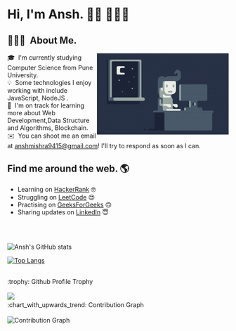 # Hi, I'm Ansh. 👋🏾 👩🏾‍💻



## 👨🏻‍💻 &nbsp;About Me.

<img alt="Night Coding" src="https://raw.githubusercontent.com/AVS1508/AVS1508/master/assets/Night-Coding.gif" align="right"/>

🎓 &nbsp;I'm currently studying Computer Science from Pune University.\
💡 &nbsp;Some technologies I enjoy working with include JavaScript, NodeJS .\
🌱 &nbsp;I'm on track for learning more about Web Development,Data Structure and Algorithms, Blockchain.\
✉️ &nbsp;You can shoot me an email at anshmishra9415@gmail.com! I'll try to respond as soon as I can.



## Find me around the web. 🌎

- Learning on <a href="https://www.hackerrank.com/anshmishra9415">HackerRank</a> 🤓
- Struggling on <a href="https://leetcode.com/anshmishra9415/">LeetCode</a> 😍
- Practising on <a href="https://auth.geeksforgeeks.org/user/anshmishra9415/practice/">GeeksForGeeks</a> 🙃
- Sharing updates on <a href="https://www.linkedin.com/in/ansh-mishra-">LinkedIn</a> 😇

 <br>
 <br>

![Ansh's GitHub stats](https://github-readme-stats.vercel.app/api?username=anshmishra010&show_icons=true&theme=radical)

[![Top Langs](https://github-readme-stats.vercel.app/api/top-langs/?username=anshmishra010&layout=compact)](https://github.com/anshmishra010/github-readme-stats)

<br>

<summary>:trophy: Github Profile Trophy</summary>
  <br/>
  <img src="https://github-profile-trophy.vercel.app/?username=anshmishra010&theme=monokai&row=1&no-frame=true&no-bg=true/">

<br>

<summary>:chart_with_upwards_trend: Contribution Graph </summary>
   <br/>
   <img src="https://activity-graph.herokuapp.com/graph?username=anshmishra010&theme=xcode" alt="Contribution Graph" align="center" />

